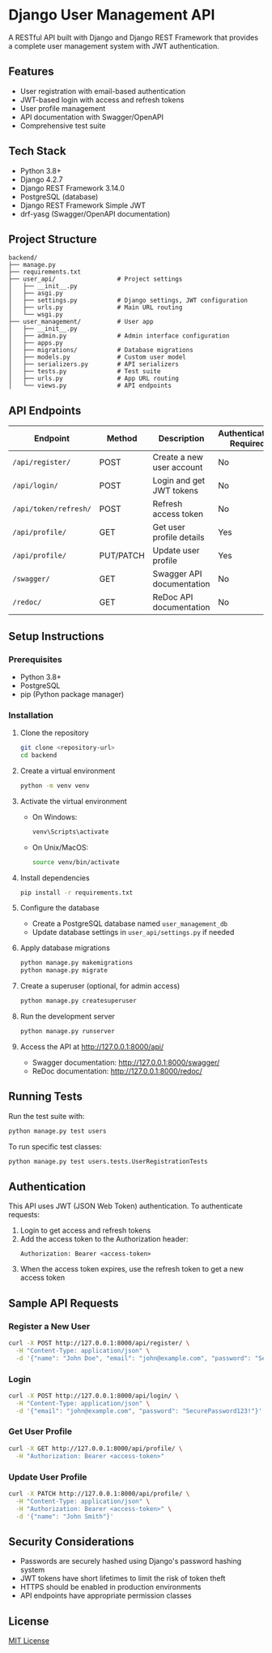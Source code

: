 # Django User Management API

A RESTful API built with Django and Django REST Framework that provides a complete user management system with JWT authentication.

## Features

- User registration with email-based authentication
- JWT-based login with access and refresh tokens
- User profile management
- API documentation with Swagger/OpenAPI
- Comprehensive test suite

## Tech Stack

- Python 3.8+
- Django 4.2.7
- Django REST Framework 3.14.0
- PostgreSQL (database)
- Django REST Framework Simple JWT
- drf-yasg (Swagger/OpenAPI documentation)

## Project Structure

```
backend/
├── manage.py
├── requirements.txt
├── user_api/                 # Project settings
│   ├── __init__.py
│   ├── asgi.py
│   ├── settings.py           # Django settings, JWT configuration
│   ├── urls.py               # Main URL routing
│   └── wsgi.py
├── user_management/          # User app
│   ├── __init__.py
│   ├── admin.py              # Admin interface configuration
│   ├── apps.py
│   ├── migrations/           # Database migrations
│   ├── models.py             # Custom user model
│   ├── serializers.py        # API serializers
│   ├── tests.py              # Test suite
│   ├── urls.py               # App URL routing
│   └── views.py              # API endpoints
```

## API Endpoints

| Endpoint | Method | Description | Authentication Required |
|----------|--------|-------------|------------------------|
| `/api/register/` | POST | Create a new user account | No |
| `/api/login/` | POST | Login and get JWT tokens | No |
| `/api/token/refresh/` | POST | Refresh access token | No |
| `/api/profile/` | GET | Get user profile details | Yes |
| `/api/profile/` | PUT/PATCH | Update user profile | Yes |
| `/swagger/` | GET | Swagger API documentation | No |
| `/redoc/` | GET | ReDoc API documentation | No |

## Setup Instructions

### Prerequisites

- Python 3.8+
- PostgreSQL
- pip (Python package manager)

### Installation

1. Clone the repository
   ```bash
   git clone <repository-url>
   cd backend
   ```

2. Create a virtual environment
   ```bash
   python -m venv venv
   ```

3. Activate the virtual environment
   - On Windows:
     ```bash
     venv\Scripts\activate
     ```
   - On Unix/MacOS:
     ```bash
     source venv/bin/activate
     ```

4. Install dependencies
   ```bash
   pip install -r requirements.txt
   ```

5. Configure the database
   - Create a PostgreSQL database named `user_management_db`
   - Update database settings in `user_api/settings.py` if needed

6. Apply database migrations
   ```bash
   python manage.py makemigrations
   python manage.py migrate
   ```

7. Create a superuser (optional, for admin access)
   ```bash
   python manage.py createsuperuser
   ```

8. Run the development server
   ```bash
   python manage.py runserver
   ```

9. Access the API at http://127.0.0.1:8000/api/
   - Swagger documentation: http://127.0.0.1:8000/swagger/
   - ReDoc documentation: http://127.0.0.1:8000/redoc/

## Running Tests

Run the test suite with:
```bash
python manage.py test users
```

To run specific test classes:
```bash
python manage.py test users.tests.UserRegistrationTests
```

## Authentication

This API uses JWT (JSON Web Token) authentication. To authenticate requests:

1. Login to get access and refresh tokens
2. Add the access token to the Authorization header:
   ```
   Authorization: Bearer <access-token>
   ```
3. When the access token expires, use the refresh token to get a new access token

## Sample API Requests

### Register a New User

```bash
curl -X POST http://127.0.0.1:8000/api/register/ \
  -H "Content-Type: application/json" \
  -d '{"name": "John Doe", "email": "john@example.com", "password": "SecurePassword123!", "password2": "SecurePassword123!"}'
```

### Login

```bash
curl -X POST http://127.0.0.1:8000/api/login/ \
  -H "Content-Type: application/json" \
  -d '{"email": "john@example.com", "password": "SecurePassword123!"}'
```

### Get User Profile

```bash
curl -X GET http://127.0.0.1:8000/api/profile/ \
  -H "Authorization: Bearer <access-token>"
```

### Update User Profile

```bash
curl -X PATCH http://127.0.0.1:8000/api/profile/ \
  -H "Content-Type: application/json" \
  -H "Authorization: Bearer <access-token>" \
  -d '{"name": "John Smith"}'
```

## Security Considerations

- Passwords are securely hashed using Django's password hashing system
- JWT tokens have short lifetimes to limit the risk of token theft
- HTTPS should be enabled in production environments
- API endpoints have appropriate permission classes

## License

[MIT License](LICENSE)
